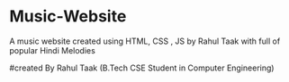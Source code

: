 # Music-Website
A music website created using HTML, CSS , JS by Rahul Taak with full of popular Hindi Melodies

#created By
Rahul Taak
(B.Tech CSE Student in Computer Engineering)
